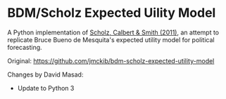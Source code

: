BDM/Scholz Expected Uility Model
=================================

A Python implementation of [Scholz, Calbert &amp; Smith (2011)](http://jtp.sagepub.com/content/23/4/510), an attempt to replicate Bruce Bueno de Mesquita's expected utility model for political forecasting.

Original: https://github.com/jmckib/bdm-scholz-expected-utility-model

Changes by David Masad:

- Update to Python 3
